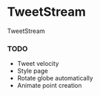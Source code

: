 TweetStream
===========

TweetStream

### TODO
- Tweet velocity
- Style page
- Rotate globe automatically
- Animate point creation
